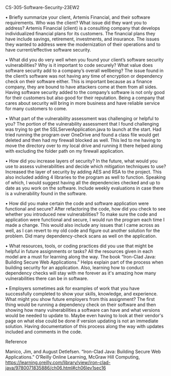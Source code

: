 CS-305-Software-Security-23EW2

•	Briefly summarize your client, Artemis Financial, and their software requirements. Who was the client? What issue did they want you to address?
Artemis Financial (client) is a consulting company that develops individualized financial plans for its customers. The financial plans they have include savings, retirement, investments, and insurance. The issues they wanted to address were the modernization of their operations and to have current/effective software security. 

•	What did you do very well when you found your client’s software security vulnerabilities? Why is it important to code securely? What value does software security add to a company’s overall wellbeing?
The issue found in the client’s software was not having any time of encryption or dependency check on their software either. This is important because as a finance company, they are bound to have attackers come at them from all sides. Having software security added to the company’s software is not only good for their customers but also good for their reputation. Being a company that cares about security will bring in more business and have reliable service for many customers to come.

•	What part of the vulnerability assessment was challenging or helpful to you?
The portion of the vulnerability assessment that I found challenging was trying to get the SSLServerApplication.java to launch at the start. Had tried running the program over OneDrive and found a class file would get deleted and then had my firewall blocked as well. This led to me having to move the directory over to my local drive and running it there helped along with excluding the folder path on my firewall application.  


•	How did you increase layers of security? In the future, what would you use to assess vulnerabilities and decide which mitigation techniques to use?
Increased the layer of security by adding AES and RSA to the project. This also included adding 4 libraries to the program as well to function. Speaking of which, I would suggest having all the dependencies checked and up to date as you work on the software. Include weekly evaluations in case there is a vulnerability found in the software.

•	How did you make certain the code and software application were functional and secure? After refactoring the code, how did you check to see whether you introduced new vulnerabilities?
To make sure the code and application were functional and secure, I would run the program each time I made a change. This would also include any issues that I came across as well, as I can revert to my old code and figure out another solution for the problem. Did many dependency-check scans as well on the application.


•	What resources, tools, or coding practices did you use that might be helpful in future assignments or tasks?
All the resources given in each model are a must for learning along the way. The book “Iron-Clad Java: Building Secure Web Applications.” Helps explain part of the process when building security for an application. Also, learning how to conduct dependency checks will stay with me forever as it's amazing how many vulnerabilities there can be in software. 

•	Employers sometimes ask for examples of work that you have successfully completed to show your skills, knowledge, and experience. What might you show future employers from this assignment?
The first thing would be running a dependency check on their software and then showing how many vulnerabilities a software can have and what versions would be needed to update to. Maybe even having to look at their vendor's page on what else could be done if version updating is not an immediate solution. Having documentation of this process along the way with updates included and comments in the code.  

Reference

Manico, Jim, and August Detlefsen. “Iron-Clad Java: Building Secure Web Applications.” O’Reilly Online Learning, McGraw Hill Computing, https://learning.oreilly.com/library/view/iron-clad-java/9780071835886/ch06.html#ch06lev1sec16
